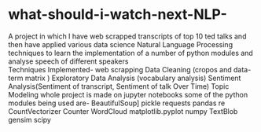 # what-should-i-watch-next-NLP-
A project in which I have web scrapped transcripts of top 10 ted talks and then have applied various data science 
Natural Language Processing techniques to learn the implementation of a number of python modules and analyse speech of different speakers  
Techniques Implemented-
  web scrapping
  Data Cleaning (cropos and data-term matrix )
  Exploratory Data Analysis (vocabulary analysis)
  Sentiment Analysis(Sentiment of transcript, Sentiment of talk Over Time)
  Topic Modeling 
whole project is made on jupyter notebooks 
some of the python modules being used are-
  BeautifulSoup]
  pickle
  requests
  pandas
  re
  CountVectorizer
  Counter
  WordCloud
  matplotlib.pyplot
  numpy
  TextBlob
  gensim
  scipy
 
  
